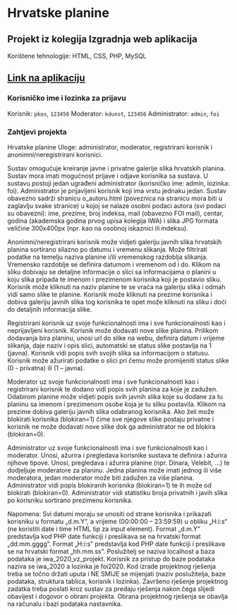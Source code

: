 # Hrvatske planine
## Projekt iz kolegija Izgradnja web aplikacija
Korištene tehnologije: HTML, CSS, PHP, MySQL

## [Link na aplikaciju](https://iwa.jug.com.hr)

### Korisničko ime i lozinka za prijavu
Korisnik: `pkos`, `123456`
Moderator: `kdunst`, `123456`
Administrator: `admin`, `foi`

### Zahtjevi projekta

Hrvatske planine
Uloge: administrator, moderator, registrirani korisnik i anonimni/neregistrirani korisnici.

Sustav omogućuje kreiranje javne i privatne galerije slika hrvatskih planina. Sustav mora imati mogućnost prijave i odjave korisnika sa sustava. U sustavu postoji jedan ugrađeni administrator (korisničko ime: admin, lozinka: foi). Administrator je prijavljeni korisnik koji ima vrstu jednaku jedan. Sustav obavezno sadrži stranicu o_autoru.html (poveznica na stranicu mora biti u zaglavlju svake stranice) u kojoj se nalaze osobni podaci autora (svi podaci su obavezni): ime, prezime, broj indeksa, mail (obavezno FOI mail), centar, godina (akademska godina prvog upisa kolegija IWA) i slika JPG formata veličine 300x400px (npr. kao na osobnoj iskaznici ili indeksu).

Anonimni/neregistrirani korisnik može vidjeti galeriju javnih slika hrvatskih planina sortirano silazno po datumu i vremenu slikanja. Može filtrirati podatke na temelju naziva planine i/ili vremenskog razdoblja slikanja. Vremensko razdoblje se definira datumom i vremenom od i do. Klikom na sliku dobivaju se detaljne informacije o slici sa informacijama o planini u koju slika pripada te imenom i prezimenom korisnika koji je postavio sliku. Korisnik može kliknuti na naziv planine te se vraća na galeriju slika i odmah vidi samo slike te planine. Korisnik može kliknuti na prezime korisnika i dobiva galeriju javnih slika tog korisnika te opet može kliknuti na sliku i doći do detaljnih informacija slike.

Registrirani korisnik uz svoje funkcionalnosti ima i sve funkcionalnosti kao i neprijavljeni korisnik. Korisnik može dodavati nove slike planina. Prilikom dodavanja bira planinu, unosi url do slike na webu, definira datum i vrijeme slikanja, daje naziv i opis slici, automatski se status slike postavlja na 1 (javna). Korisnik vidi popis svih svojih slika sa informacijom o statusu. Korisnik može ažurirati podatke o slici pri čemu može promijeniti status slike (0 - privatna) ili (1 – javna).

Moderator uz svoje funkcionalnosti ima i sve funkcionalnosti kao i registrirani korisnik te dodano vidi popis svih planina za koje je zadužen. Odabirom planine može vidjeti popis svih javnih slika koje su dodane za tu planinu sa imenom i prezimenom osobe koja je tu sliku postavila. Klikom na prezime dobiva galeriju javnih slika odabranog korisnika. Ako želi može blokirati korisnika (blokiran=1) čime sve njegove slike postaju privatne i korisnik ne može dodavati nove slike dok ga administrator ne od blokira (blokiran=0).

Administrator uz svoje funkcionalnosti ima i sve funkcionalnosti kao i moderator. Unosi, ažurira i pregledava korisnike sustava te definira i ažurira njihove tipove. Unosi, pregledava i ažurira planine (npr. Dinara, Velebit, ...) te dodjeljuje moderatore za planinu. Jedna planina može imati jednog ili više moderatora, jedan moderator može biti zadužen za više planina. Administrator vidi popis blokiranih korisnika (blokiran=1) te ih može od blokirati (blokiran=0). Administrator vidi statistiku broja privatnih i javih slika po korisniku sortirano prezimenu korisnika.

Napomena: Svi datumi moraju se unositi od strane korisnika i prikazati korisniku u formatu „d.m.Y“, a vrijeme (00:00:00 – 23:59:59) u obliku „H:i:s“ (ne koristiti date i time HTML tip za input element). Format „d.m.Y” predstavlja kod PHP date funkciji i preslikava se na hrvatski format „dd.mm.gggg”. Format „H:i:s” predstavlja kod PHP date funkciji i preslikava se na hrvatski format „hh.mm.ss”. Poslužitelj se naziva localhost a baza podataka je iwa_2020_vz_projekt. Korisnik za pristup do baze podataka naziva se iwa_2020 a lozinka je foi2020. Kod izrade projektnog rješenja treba se točno držati uputa i NE SMIJE se mijenjati (naziv poslužitelja, baze podataka, struktura tablica, korisnik i lozinka). Završeno rješenje projektnog zadatka treba poslati kroz sustav za predaju rješenja nakon čega slijedi obavijest i dogovor o obrani projekta. Obrana projektnog rješenja se obavlja na računalu i bazi podataka nastavnika.
